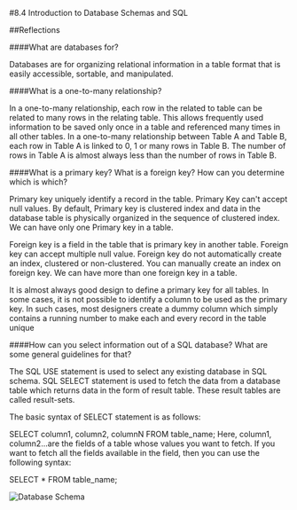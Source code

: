 
#8.4 Introduction to Database Schemas and SQL

##Reflections

####What are databases for?

Databases are for organizing relational information in a table format that is easily accessible, sortable, and manipulated.

####What is a one-to-many relationship?

In a one-to-many relationship, each row in the related to table can be related to many rows in the relating table. This allows frequently used information to be saved only once in a table and referenced many times in all other tables. In a one-to-many relationship between Table A and Table B, each row in Table A is linked to 0, 1 or many rows in Table B. The number of rows in Table A is almost always less than the number of rows in Table B.

####What is a primary key? What is a foreign key? How can you determine which is which?

Primary key uniquely identify a record in the table. Primary Key can't accept null values. By default, Primary key is clustered index and data in the database table is physically organized in the sequence of clustered index. We can have only one Primary key in a table.

Foreign key is a field in the table that is primary key in another table. Foreign key can accept multiple null value. Foreign key do not automatically create an index, clustered or non-clustered. You can manually create an index on foreign key. We can have more than one foreign key in a table.

It is almost always good design to define a primary key for all tables. In some cases, it is not possible to identify a column to be used as the primary key. In such cases, most designers create a dummy column which simply contains a running number to make each and every record in the table unique

####How can you select information out of a SQL database? What are some general guidelines for that?

The SQL USE statement is used to select any existing database in SQL schema. SQL SELECT statement is used to fetch the data from a database table which returns data in the form of result table. These result tables are called result-sets.

The basic syntax of SELECT statement is as follows:

SELECT column1, column2, columnN FROM table_name;
Here, column1, column2...are the fields of a table whose values you want to fetch. If you want to fetch all the fields available in the field, then you can use the following syntax:

SELECT * FROM table_name;



![Database Schema](/DB-Schema.png)